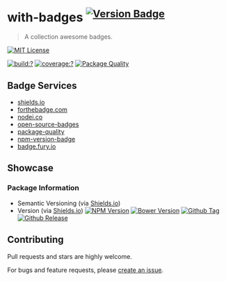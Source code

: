 # with-badges <sup>[![Version Badge](http://versionbadg.es/bubkoo/with-badges.svg)](https://npmjs.org/package/with-badges)</sup>

> A collection awesome badges.

[![MIT License](https://img.shields.io/badge/license-MIT_License-green.svg?style=flat-square)](https://github.com/bubkoo/with-badges/blob/master/LICENSE)

[![build:?](https://img.shields.io/travis/bubkoo/with-badges/master.svg?style=flat-square)](https://travis-ci.org/bubkoo/with-badges)
[![coverage:?](https://img.shields.io/coveralls/bubkoo/with-badges/master.svg?style=flat-square)](https://coveralls.io/github/bubkoo/with-badges)
[![Package Quality](http://npm.packagequality.com/shield/with-badges.svg)](http://packagequality.com/#?package=with-badges)

## Badge Services

- [shields.io](http://shields.io/)
- [forthebadge.com](http://forthebadge.com/)
- [nodei.co](https://nodei.co/)
- [open-source-badges](https://github.com/ellerbrock/open-source-badges)
- [package-quality](http://packagequality.com/)
- [npm-version-badge](https://github.com/teelaunch/npm-version-badge)
- [badge.fury.io](https://badge.fury.io/)

## Showcase

### Package Information

- Semantic Versioning (via [Shields.io](http://shields.io/))
- Version (via [Shields.io](http://shields.io/)) [![NPM Version](https://img.shields.io/npm/v/with-badges.svg?style=flat-square)](https://github.com/bubkoo/with-badges) [![Bower Version](https://img.shields.io/bower/v/with-badges.svg?style=flat-square)](https://github.com/bubkoo/with-badges) [![Github Tag](https://img.shields.io/github/tag/bubkoo/with-badges.svg?style=flat-square)](https://github.com/bubkoo/with-badges/tags) [![Github Release](https://img.shields.io/github/release/bubkoo/with-badges.svg?style=flat-square)](https://github.com/bubkoo/with-badges/releases)


## Contributing

Pull requests and stars are highly welcome.

For bugs and feature requests, please [create an issue](https://github.com/bubkoo/with-badges/issues/new).

